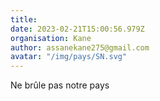 ```yaml
---
title: 
date: 2023-02-21T15:00:56.979Z
organisation: Kane
author: assanekane275@gmail.com
avatar: "/img/pays/SN.svg"
---
```


Ne brûle pas notre pays